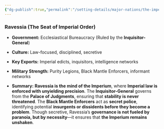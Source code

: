 ```yaml
---
{"dg-publish":true,"permalink":"/setting-details/major-nations/the-imperium-solis/imperial-provinces/ravessia/"}
---
```


### **Ravessia (The Seat of Imperial Order)**

- **Government:** Ecclesiastical Bureaucracy (Ruled by the **Inquisitor-General**)
	
- **Culture:** Law-focused, disciplined, secretive
	
- **Key Exports:** Imperial edicts, inquisitors, intelligence networks
	
- **Military Strength:** Purity Legions, Black Mantle Enforcers, informant networks
	
- **Summary:** **Ravessia is the mind of the Imperium**, where **Imperial law is enforced with unyielding precision**. The **Inquisitor-General** governs from the **Palace of Judgments**, ensuring that **stability is never threatened**. The **Black Mantle Enforcers** act as **secret police**, identifying potential **insurgents or dissidents before they become a problem**. Though secretive, Ravessia’s **governance is not fueled by paranoia, but by necessity**—it ensures that **the Imperium remains unshaken**.